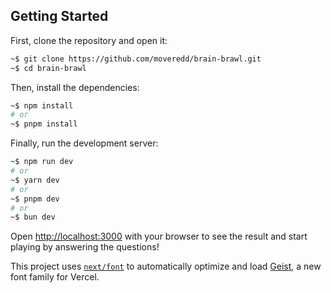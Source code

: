 ## Getting Started

First, clone the repository and open it:
```bash
~$ git clone https://github.com/moveredd/brain-brawl.git
~$ cd brain-brawl
```
Then, install the dependencies:


```bash
~$ npm install
# or
~$ pnpm install
```

Finally, run the development server:

```bash
~$ npm run dev
# or
~$ yarn dev
# or
~$ pnpm dev
# or
~$ bun dev
```

Open [http://localhost:3000](http://localhost:3000) with your browser to see the result and start playing by answering the questions!


This project uses [`next/font`](https://nextjs.org/docs/app/building-your-application/optimizing/fonts) to automatically optimize and load [Geist](https://vercel.com/font), a new font family for Vercel.
